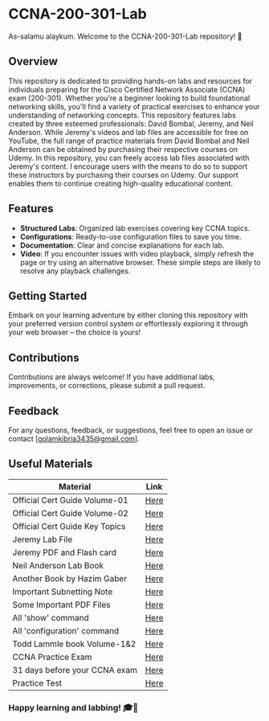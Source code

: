# CCNA-200-301-Lab

As-salamu alaykum. Welcome to the CCNA-200-301-Lab repository! 🚀

## Overview

This repository is dedicated to providing hands-on labs and resources for individuals preparing for the Cisco Certified Network Associate (CCNA) exam (200-301). Whether you're a beginner looking to build foundational networking skills, you'll find a variety of practical exercises to enhance your understanding of networking concepts. This repository features labs created by three esteemed professionals: David Bombal, Jeremy, and Neil Anderson. While Jeremy's videos and lab files are accessible for free on YouTube, the full range of practice materials from David Bombal and Neil Anderson can be obtained by purchasing their respective courses on Udemy. In this repository, you can freely access lab files associated with Jeremy's content. I encourage users with the means to do so to support these instructors by purchasing their courses on Udemy. Our support enables them to continue creating high-quality educational content. 

## Features

- **Structured Labs**: Organized lab exercises covering key CCNA topics.
- **Configurations**: Ready-to-use configuration files to save you time.
- **Documentation**: Clear and concise explanations for each lab.
- **Video**: If you encounter issues with video playback, simply refresh the page or try using an alternative browser. These simple steps are likely to resolve any playback challenges.

## Getting Started

Embark on your learning adventure by either cloning this repository with your preferred version control system or effortlessly exploring it through your web browser – the choice is yours! 

## Contributions
Contributions are always welcome! If you have additional labs, improvements, or corrections, please submit a pull request. 

## Feedback
For any questions, feedback, or suggestions, feel free to open an issue or contact [golamkibria3435@gmail.com].

## Useful Materials

| Material | Link |
|----------|----------|
| Official Cert Guide Volume-01 | [Here](https://mega.nz/folder/7ww3XQiI#rbsJM30ejexfDgTNW2rftA) | 
| Official Cert Guide Volume-02 | [Here](https://mega.nz/folder/WtBz3RDL#ZZCwTeEoxosfVKZaV7h7_Q) | 
|Official Cert Guide Key Topics|[Here](https://mega.nz/folder/W9gyGAyT#dMpW_fUGhlgP7QxliOGcqg)|
| Jeremy Lab File | [Here](https://mega.nz/folder/OopRwYjb#ME8GSMbQQFLK51H_xZRSOQ) |
| Jeremy PDF and Flash card | [Here](https://mega.nz/folder/n8QXiR7S#Rognn2PnGaD4hQAA0EleEQ) |
| Neil Anderson Lab Book | [Here](https://mega.nz/file/y1ZQTAoZ#KJ6CphqDEegi5MBeDI0jawSJ177m7fuW_LxniDJAbYM) |
| Another Book by Hazim Gaber | [Here](https://mega.nz/file/zoYR0KBQ#TwOFOekgZLLpx7P5g10Q_ucVrmUZj5z6N5DctWFkkqs) |
| Important Subnetting Note | [Here](https://mega.nz/folder/vpxlyQoZ#bH84d3Kfv155zCZW2YcSGw) |
| Some Important PDF Files | [Here](https://mega.nz/folder/L1pgELbB#hU1T71ZANBB3PnLuzrPrnQ) |
| All 'show' command | [Here](./images/show.md) |
| All 'configuration' command | [Here](./images/config.md) |
|Todd Lammle book Volume-1&2| [Here](https://mega.nz/folder/esB3mYjB#CRFF5Fe4ofsJRgUJuz2Sqg) |
|CCNA Practice Exam|[Here](https://mega.nz/file/vsx02L6I#vsoVtcdiXAvVEab3J7N1qweTBe-0bmNBsNxyS7itKxY)|
|31 days before your CCNA exam|[Here](https://mega.nz/file/f54XnayA#KFslG48qRq1UPZ22rL6-Hgu1yQazN555IjmRvJEA460)|
|Practice Test|[Here](https://mega.nz/file/L0JHxS4T#4B934Z7Rb6lIJxNyCkZZKUdFGeOWLUSH8awgU4fXB0c)|

### **Happy learning and labbing! 🎓🔧**

